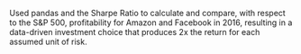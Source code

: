 Used pandas and the Sharpe Ratio to calculate and compare, with respect to the S&P 500, profitability for Amazon and Facebook in 2016, resulting in a data-driven investment choice that produces 2x the return for each assumed unit of risk.
